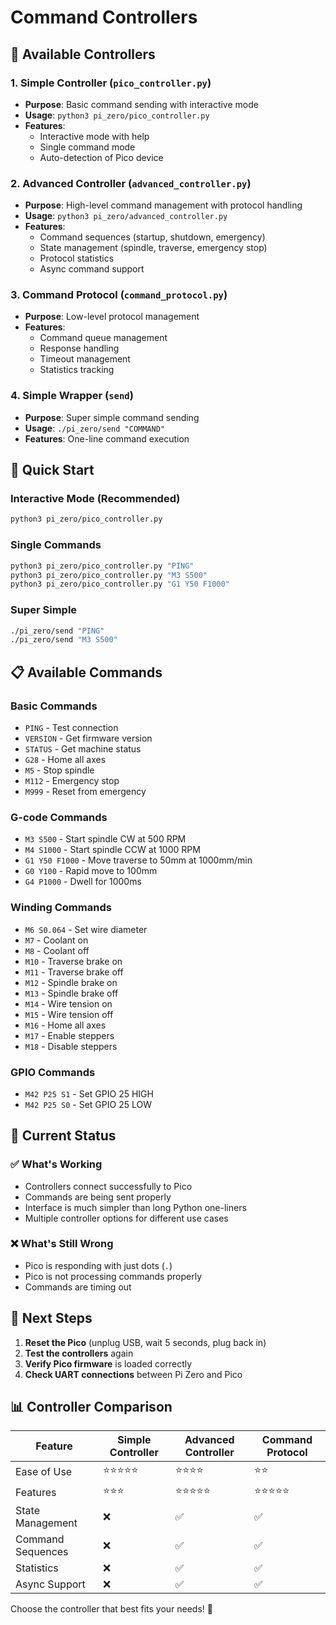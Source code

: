 # Command Controllers

## 🎯 **Available Controllers**

### **1. Simple Controller (`pico_controller.py`)**
- **Purpose**: Basic command sending with interactive mode
- **Usage**: `python3 pi_zero/pico_controller.py`
- **Features**: 
  - Interactive mode with help
  - Single command mode
  - Auto-detection of Pico device

### **2. Advanced Controller (`advanced_controller.py`)**
- **Purpose**: High-level command management with protocol handling
- **Usage**: `python3 pi_zero/advanced_controller.py`
- **Features**:
  - Command sequences (startup, shutdown, emergency)
  - State management (spindle, traverse, emergency stop)
  - Protocol statistics
  - Async command support

### **3. Command Protocol (`command_protocol.py`)**
- **Purpose**: Low-level protocol management
- **Features**:
  - Command queue management
  - Response handling
  - Timeout management
  - Statistics tracking

### **4. Simple Wrapper (`send`)**
- **Purpose**: Super simple command sending
- **Usage**: `./pi_zero/send "COMMAND"`
- **Features**: One-line command execution

## 🚀 **Quick Start**

### **Interactive Mode (Recommended)**
```bash
python3 pi_zero/pico_controller.py
```

### **Single Commands**
```bash
python3 pi_zero/pico_controller.py "PING"
python3 pi_zero/pico_controller.py "M3 S500"
python3 pi_zero/pico_controller.py "G1 Y50 F1000"
```

### **Super Simple**
```bash
./pi_zero/send "PING"
./pi_zero/send "M3 S500"
```

## 📋 **Available Commands**

### **Basic Commands**
- `PING` - Test connection
- `VERSION` - Get firmware version
- `STATUS` - Get machine status
- `G28` - Home all axes
- `M5` - Stop spindle
- `M112` - Emergency stop
- `M999` - Reset from emergency

### **G-code Commands**
- `M3 S500` - Start spindle CW at 500 RPM
- `M4 S1000` - Start spindle CCW at 1000 RPM
- `G1 Y50 F1000` - Move traverse to 50mm at 1000mm/min
- `G0 Y100` - Rapid move to 100mm
- `G4 P1000` - Dwell for 1000ms

### **Winding Commands**
- `M6 S0.064` - Set wire diameter
- `M7` - Coolant on
- `M8` - Coolant off
- `M10` - Traverse brake on
- `M11` - Traverse brake off
- `M12` - Spindle brake on
- `M13` - Spindle brake off
- `M14` - Wire tension on
- `M15` - Wire tension off
- `M16` - Home all axes
- `M17` - Enable steppers
- `M18` - Disable steppers

### **GPIO Commands**
- `M42 P25 S1` - Set GPIO 25 HIGH
- `M42 P25 S0` - Set GPIO 25 LOW

## 🔧 **Current Status**

### **✅ What's Working**
- Controllers connect successfully to Pico
- Commands are being sent properly
- Interface is much simpler than long Python one-liners
- Multiple controller options for different use cases

### **❌ What's Still Wrong**
- Pico is responding with just dots (`.`)
- Pico is not processing commands properly
- Commands are timing out

## 🚨 **Next Steps**

1. **Reset the Pico** (unplug USB, wait 5 seconds, plug back in)
2. **Test the controllers** again
3. **Verify Pico firmware** is loaded correctly
4. **Check UART connections** between Pi Zero and Pico

## 📊 **Controller Comparison**

| Feature | Simple Controller | Advanced Controller | Command Protocol |
|---------|------------------|-------------------|------------------|
| Ease of Use | ⭐⭐⭐⭐⭐ | ⭐⭐⭐⭐ | ⭐⭐ |
| Features | ⭐⭐⭐ | ⭐⭐⭐⭐⭐ | ⭐⭐⭐⭐⭐ |
| State Management | ❌ | ✅ | ✅ |
| Command Sequences | ❌ | ✅ | ✅ |
| Statistics | ❌ | ✅ | ✅ |
| Async Support | ❌ | ✅ | ✅ |

Choose the controller that best fits your needs! 🚀
